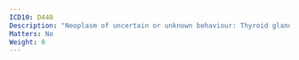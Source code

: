 ```yaml
---
ICD10: D440
Description: "Neoplasm of uncertain or unknown behaviour: Thyroid gland"
Matters: No
Weight: 0
---
```

